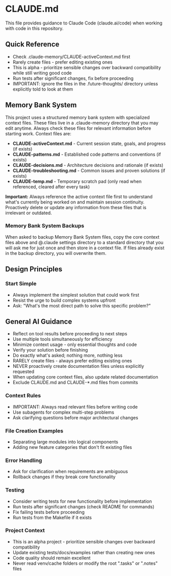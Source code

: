 # CLAUDE.md

This file provides guidance to Claude Code (claude.ai/code) when working with code in this repository.

## Quick Reference
* Check .claude-memory/CLAUDE-activeContext.md first
* Rarely create files - prefer editing existing ones
* This is alpha - prioritize sensible changes over backward compatibility while still writing good code
* Run tests after significant changes, fix before proceeding
* IMPORTANT: ignore the files in the .future-thoughts/ directory unless explicitly told to look at them

## Memory Bank System

This project uses a structured memory bank system with specialized context files. These files live in a .claude-memory directory that you may edit anytime. Always check these files for relevant information before starting work. Context files are:

* **CLAUDE-activeContext.md** - Current session state, goals, and progress (if exists)
* **CLAUDE-patterns.md** - Established code patterns and conventions (if exists)
* **CLAUDE-decisions.md** - Architecture decisions and rationale (if exists)
* **CLAUDE-troubleshooting.md** - Common issues and proven solutions (if exists)
* **CLAUDE-temp.md** - Temporary scratch pad (only read when referenced, cleared after every task)

**Important:** Always reference the active context file first to understand what's currently being worked on and maintain session continuity. Proactively delete or update any information from these files that is irrelevant or outdated.

### Memory Bank System Backups

When asked to backup Memory Bank System files, copy the core context files above and @.claude settings directory to a standard directory that you will ask me for just once and then store in a context file. If files already exist in the backup directory, you will overwrite them.

## Design Principles

### Start Simple
- Always implement the simplest solution that could work first
- Resist the urge to build complex systems upfront
- Ask: "What's the most direct path to solve this specific problem?"

## General AI Guidance

* Reflect on tool results before proceeding to next steps
* Use multiple tools simultaneously for efficiency
* Minimize context usage - only essential thoughts and code
* Verify your solution before finishing
* Do exactly what's asked; nothing more, nothing less
* RARELY create files - always prefer editing existing ones
* NEVER proactively create documentation files unless explicitly requested
* When updating core context files, also update related documentation
* Exclude CLAUDE.md and CLAUDE-*.md files from commits

### Context Rules
* IMPORTANT: Always read relevant files before writing code
* Use subagents for complex multi-step problems
* Ask clarifying questions before major architectural changes


### File Creation Examples
* Separating large modules into logical components
* Adding new feature categories that don't fit existing files

### Error Handling
* Ask for clarification when requirements are ambiguous
* Rollback changes if they break core functionality

### Testing
* Consider writing tests for new functionality before implementation
* Run tests after significant changes (check README for commands)
* Fix failing tests before proceeding
* Run tests from the Makefile if it exists

### Project Context
* This is an alpha project - prioritize sensible changes over backward compatibility
* Update existing tests/docs/examples rather than creating new ones
* Code quality should remain excellent
* Never read venv/cache folders or modify the root ".tasks" or ".notes" files